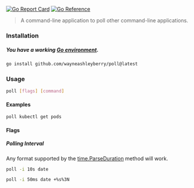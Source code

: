 [![Go Report Card](https://goreportcard.com/badge/github.com/wayneashleyberry/poll)](https://goreportcard.com/report/github.com/wayneashleyberry/poll)
[![Go Reference](https://pkg.go.dev/badge/wayneashleyberry/poll.svg)](https://pkg.go.dev/wayneashleyberry/poll)

> A command-line application to poll other command-line applications.

### Installation

##### You have a working [Go environment](https://golang.org/doc/install).

```sh
go install github.com/wayneashleyberry/poll@latest
```

### Usage

```sh
poll [flags] [command]
```

#### Examples

```sh
poll kubectl get pods
```

#### Flags

##### Polling Interval

Any format supported by the [time.ParseDuration](https://golang.org/pkg/time/#ParseDuration) method will work.

```sh
poll -i 10s date
```

```sh
poll -i 50ms date +%s%3N
```
